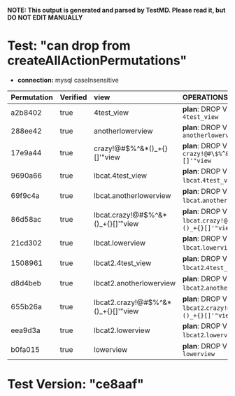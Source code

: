 **NOTE: This output is generated and parsed by TestMD. Please read it, but DO NOT EDIT MANUALLY**

# Test: "can drop from createAllActionPermutations" #

- **connection:** mysql caseInsensitive

| Permutation | Verified | view                                | OPERATIONS
| :---------- | :------- | :---------------------------------- | :------
| a2b8402     | true     | 4test_view                          | **plan**: DROP VIEW `4test_view`
| 288ee42     | true     | anotherlowerview                    | **plan**: DROP VIEW `anotherlowerview`
| 17e9a44     | true     | crazy!@#\$%^&*()_+{}[]'"view        | **plan**: DROP VIEW `crazy!@#\$%^&*()_+{}[]'"view`
| 9690a66     | true     | lbcat.4test_view                    | **plan**: DROP VIEW `lbcat`.`4test_view`
| 69f9c4a     | true     | lbcat.anotherlowerview              | **plan**: DROP VIEW `lbcat`.`anotherlowerview`
| 86d58ac     | true     | lbcat.crazy!@#\$%^&*()_+{}[]'"view  | **plan**: DROP VIEW `lbcat`.`crazy!@#\$%^&*()_+{}[]'"view`
| 21cd302     | true     | lbcat.lowerview                     | **plan**: DROP VIEW `lbcat`.`lowerview`
| 1508961     | true     | lbcat2.4test_view                   | **plan**: DROP VIEW `lbcat2`.`4test_view`
| d8d4beb     | true     | lbcat2.anotherlowerview             | **plan**: DROP VIEW `lbcat2`.`anotherlowerview`
| 655b26a     | true     | lbcat2.crazy!@#\$%^&*()_+{}[]'"view | **plan**: DROP VIEW `lbcat2`.`crazy!@#\$%^&*()_+{}[]'"view`
| eea9d3a     | true     | lbcat2.lowerview                    | **plan**: DROP VIEW `lbcat2`.`lowerview`
| b0fa015     | true     | lowerview                           | **plan**: DROP VIEW `lowerview`

# Test Version: "ce8aaf" #